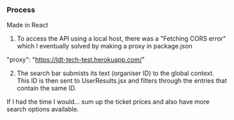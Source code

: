 ### Process

Made in React

1. To access the API using a local host, there was a "Fetching CORS error" which I eventually solved by making a proxy in package.json

"proxy": "https://ldt-tech-test.herokuapp.com/"

2. The search bar submists its text (organiser ID) to the global context.  This ID is then sent to UserResults.jsx and filters through the entries that contain the same ID.

If I had the time I would... sum up the ticket prices and also have more search options available.
